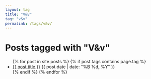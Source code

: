 ```yaml
---
layout: tag
title: "V&v"
tag: "v&v"
permalink: /tags/v&v/
---
```

<h1>Posts tagged with "V&v"</h1>
<ul>
  {% for post in site.posts %}
    {% if post.tags contains page.tag %}
      <li>
        <a href="{{ post.url | relative_url }}">{{ post.title }}</a>
        <span>{{ post.date | date: "%B %d, %Y" }}</span>
      </li>
    {% endif %}
  {% endfor %}
</ul>
